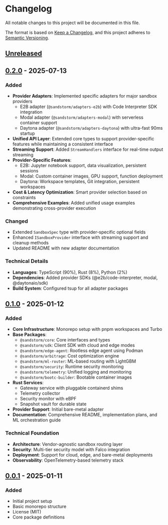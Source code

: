 # Changelog

All notable changes to this project will be documented in this file.

The format is based on [Keep a Changelog](https://keepachangelog.com/en/1.0.0/),
and this project adheres to [Semantic Versioning](https://semver.org/spec/v2.0.0.html).

## [Unreleased]

## [0.2.0] - 2025-07-13

### Added
- **Provider Adapters**: Implemented specific adapters for major sandbox providers
  - E2B adapter (`@sandstorm/adapters-e2b`) with Code Interpreter SDK integration
  - Modal adapter (`@sandstorm/adapters-modal`) with serverless container support
  - Daytona adapter (`@sandstorm/adapters-daytona`) with ultra-fast 90ms startup
- **Unified API Layer**: Extended core types to support provider-specific features while maintaining a consistent interface
- **Streaming Support**: Added `StreamHandlers` interface for real-time output streaming
- **Provider-Specific Features**:
  - E2B: Jupyter notebook support, data visualization, persistent sessions
  - Modal: Custom container images, GPU support, function deployment
  - Daytona: Workspace templates, Git integration, persistent workspaces
- **Cost & Latency Optimization**: Smart provider selection based on constraints
- **Comprehensive Examples**: Added unified usage examples demonstrating cross-provider execution

### Changed
- Extended `SandboxSpec` type with provider-specific optional fields
- Enhanced `ISandboxProvider` interface with streaming support and cleanup methods
- Updated README with new adapter documentation

### Technical Details
- **Languages**: TypeScript (90%), Rust (8%), Python (2%)
- **Dependencies**: Added provider SDKs (@e2b/code-interpreter, modal, @daytonaio/sdk)
- **Build System**: Configured tsup for all adapter packages

## [0.1.0] - 2025-01-12

### Added
- **Core Infrastructure**: Monorepo setup with pnpm workspaces and Turbo
- **Base Packages**:
  - `@sandstorm/core`: Core interfaces and types
  - `@sandstorm/sdk`: Client SDK with cloud and edge modes
  - `@sandstorm/edge-agent`: Rootless edge agent using Podman
  - `@sandstorm/arbitrage`: Cost optimization engine
  - `@sandstorm/ml-router`: ML-based routing with LightGBM
  - `@sandstorm/security`: Runtime security monitoring
  - `@sandstorm/telemetry`: Unified logging and monitoring
  - `@sandstorm/bootc-builder`: Bootable container images
- **Rust Services**:
  - Gateway service with pluggable containerd shims
  - Telemetry collector
  - Security monitor with eBPF
  - Snapshot vault for durable state
- **Provider Support**: Initial bare-metal adapter
- **Documentation**: Comprehensive README, implementation plans, and ML orchestration guide

### Technical Foundation
- **Architecture**: Vendor-agnostic sandbox routing layer
- **Security**: Multi-tier security model with Falco integration
- **Deployment**: Support for cloud, edge, and bare-metal deployments
- **Observability**: OpenTelemetry-based telemetry stack

## [0.0.1] - 2025-01-11

### Added
- Initial project setup
- Basic monorepo structure
- License (MIT)
- Core package definitions

[Unreleased]: https://github.com/sandstorm/sandstorm/compare/v0.2.0...HEAD
[0.2.0]: https://github.com/sandstorm/sandstorm/compare/v0.1.0...v0.2.0
[0.1.0]: https://github.com/sandstorm/sandstorm/compare/v0.0.1...v0.1.0
[0.0.1]: https://github.com/sandstorm/sandstorm/releases/tag/v0.0.1